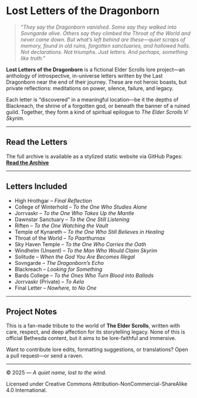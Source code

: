 # Lost Letters of the Dragonborn

> *"They say the Dragonborn vanished. Some say they walked into Sovngarde alive. Others say they climbed the Throat of the World and never came down. But what’s left behind are these—quiet scraps of memory, found in old ruins, forgotten sanctuaries, and hollowed halls. Not declarations. Not triumphs. Just letters. And perhaps, something like truth."*

**Lost Letters of the Dragonborn** is a fictional Elder Scrolls lore project—an anthology of introspective, in-universe letters written by the Last Dragonborn near the end of their journey. These are not heroic boasts, but private reflections: meditations on power, silence, failure, and legacy. 

Each letter is “discovered” in a meaningful location—be it the depths of Blackreach, the shrine of a forgotten god, or beneath the banner of a ruined guild. Together, they form a kind of spiritual epilogue to *The Elder Scrolls V: Skyrim*.

---

## Read the Letters

The full archive is available as a stylized static website via GitHub Pages:  
[**Read the Archive**](https://ScrollsOfEchoes.github.io/lost-letters-dragonborn)

---

## Letters Included

- High Hrothgar – *Final Reflection*
- College of Winterhold – *To the One Who Studies Alone*
- Jorrvaskr – *To the One Who Takes Up the Mantle*
- Dawnstar Sanctuary – *To the One Still Listening*
- Riften – *To the One Watching the Vault*
- Temple of Kynareth – *To the One Who Still Believes in Healing*
- Throat of the World – *To Paarthurnax*
- Sky Haven Temple – *To the One Who Carries the Oath*
- Windhelm (Unsent) – *To the Man Who Would Claim Skyrim*
- Solitude – *When the God You Are Becomes Illegal*
- Sovngarde – *The Dragonborn’s Echo*
- Blackreach – *Looking for Something*
- Bards College – *To the Ones Who Turn Blood into Ballads*
- Jorrvaskr (Private) – *To Aela*
- Final Letter – *Nowhere, to No One*

---

## Project Notes

This is a fan-made tribute to the world of **The Elder Scrolls**, written with care, respect, and deep affection for its storytelling legacy. None of this is official Bethesda content, but it aims to be lore-faithful and immersive.

Want to contribute lore edits, formatting suggestions, or translations? Open a pull request—or send a raven.

---

© 2025 — *A quiet name, lost to the wind.*

Licensed under Creative Commons Attribution-NonCommercial-ShareAlike 4.0 International.
